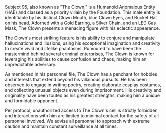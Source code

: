 Subject 95, also known as "The Clown," is a Humanoid Anomalous Entity (HAE) and classed as a priority villain by the Foundation. This male entity is identifiable by his distinct Clown Mouth, blue Clown Eyes, and Bucket Hat on his head. Adorned with a Gold Earring, a Silver Chain, and an LED Gas Mask, The Clown presents a menacing figure with his eclectic appearance.

The Clown's most striking feature is his ability to conjure and manipulate hallucinations and illusions, using his exceptional imagination and creativity to create vivid and lifelike phantasms. Rumoured to have been the mastermind behind several criminal enterprises, The Clown is known for leveraging his abilities to cause confusion and chaos, making him an unpredictable adversary.

As mentioned in his personnel file, The Clown has a penchant for hobbies and interests that extend beyond his villainous pursuits. He has been observed to engage in writing poetry, creating elaborate cosplay costumes, and collecting unusual objects even during imprisonment. His creativity and originality have been touted as his greatest strengths, making him a unique and formidable opponent.

Per protocol, unauthorized access to The Clown's cell is strictly forbidden, and interactions with him are limited to minimal contact for the safety of all personnel involved. We advise all personnel to approach with extreme caution and maintain constant surveillance at all times.